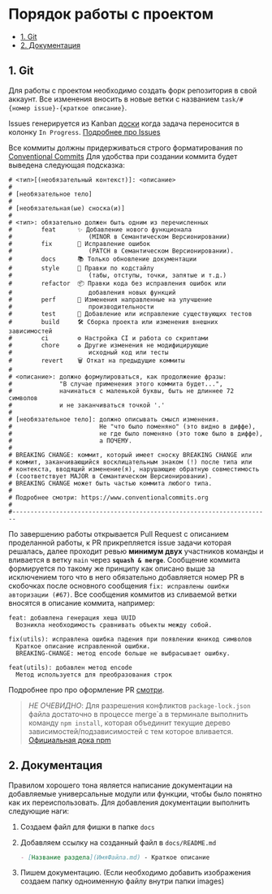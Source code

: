 # Порядок работы с проектом <!-- omit in toc -->

- [1. Git](#1-git)
- [2. Документация](#2-документация)

## 1. Git

Для работы с проектом необходимо создать форк репозитория в свой аккаунт. Все изменения вносить в новые ветки с названием `task/#{номер issue}-{краткое описание}`.

Issues генерируется из Kanban [доски](https://github.com/orgs/DVAA-team/projects/2/views/1) когда задача переносится в колонку `In Progress`. [Подробнее про Issues](issues.md)

Все коммиты должны придерживаться строго форматирования по [Conventional Commits](https://www.conventionalcommits.org) Для удобства при создании коммита будет выведена следующая подсказка:

```
# <тип>[(необязательный контекст)]: <описание>
# 
# [необязательное тело]
# 
# [необязательная(ые) сноска(и)]
#
# <тип>: обязательно должен быть одним из перечисленных
#        feat      ✨ Добавление нового функционала
#                     (MINOR в Cемантическом Версионировании)
#        fix       🐛 Исправление ошибок
#                     (PATCH в Cемантическом Версионировании).
#        docs      📚 Только обновление документации
#        style     💎 Правки по кодстайлу
#                     (табы, отступы, точки, запятые и т.д.)
#        refactor  📦 Правки кода без исправления ошибок или 
#                     добавления новых функций
#        perf      🚀 Изменения направленные на улучшение
#                     производительности
#        test      🚨 Добавление или исправление существующих тестов
#        build     🛠️ Сборка проекта или изменения внешних зависимостей
#        ci        ⚙️ Настройка CI и работа со скриптами
#        chore     ♻️ Другие изменения не модифицирующие
#                     исходный код или тесты
#        revert    🗑️ Откат на предыдущие коммиты
#
# <описание>: должно формулироваться, как продолжение фразы: 
#             "В случае применения этого коммита будет...",
#             начинаться с маленькой буквы, быть не длиннее 72 символов
#             и не заканчиваться точкой '.'
#
# [необязательное тело]: должно описывать смысл изменения.
#                        Не "что было поменяно" (это видно в диффе),
#                        не где было поменяно (это тоже было в диффе),
#                        а ПОЧЕМУ.
#
# BREAKING CHANGE: коммит, который имеет сноску BREAKING CHANGE или
# коммит, заканчивающийся восклицательным знаком (!) после типа или
# контекста, вводящий изменение(я), нарушающие обратную совместимость
# (соответствует MAJOR в Cемантическом Версионировании).
# BREAKING CHANGE может быть частью коммита любого типа.
#
# Подробнее смотри: https://www.conventionalcommits.org
#
#-----------------------------------------------------------------------
```

По завершению работы открывается Pull Request с описанием проделанной работы, к PR прикрепляется issue задачи которая решалась, далее проходит ревью **минимум двух** участников команды и вливается в ветку `main` через **`squash & merge`**. Сообщение коммита формируется по такому же принципу как описано выше за исключением того что в него обязательно добавляется номер PR в скобочках после основного сообщения `fix: исправлены ошибки авторизации (#67)`. Все сообщения коммитов из сливаемой ветки вносятся в описание коммита, например:

```
feat: добавлена генерация хеша UUID
  Возникла необходимость сравнивать объекты между собой.

fix(utils): исправлена ошибка падения при появлении юникод символов
  Краткое описание исправленной ошибки.
  BREAKING-CHANGE: метод encode больше не выбрасывает ошибку.

feat(utils): добавлен метод encode
  Метод используется для преобразования строк 
```

Подробнее про про оформление PR [смотри](pull-request.md#1-создание).

> _НЕ ОЧЕВИДНО_: Для разрешения конфликтов `package-lock.json` файла достаточно в процессе merge\`а в терминале выполнить команду `npm install`, которая объединит текущие дерево зависимостей/подзависимостей с тем которое вливается. [Официальная дока npm](https://docs.npmjs.com/cli/v6/configuring-npm/package-locks#resolving-lockfile-conflicts)

## 2. Документация

Правилом хорошего тона является написание документации на добавляемые универсальные модули или функции, чтобы было понятно как их переиспользовать. Для добавления документации выполнить следующие наги:

1. Создаем файл для фишки в папке `docs`
2. Добавляем ссылку на созданный файл в `docs/README.md`

   ```markdown
   - [Название раздела](ИмяФайла.md) - Краткое описание
   ```

3. Пишем документацию. (Если необходимо добавить изображения создаем папку одноименную файлу внутри папки images)